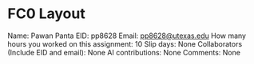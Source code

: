 # FC0 Layout

Name:  Pawan Panta
EID:  pp8628
Email:  pp8628@utexas.edu
How many hours you worked on this assignment:  10
Slip days:  None
Collaborators (Include EID and email):  None
AI contributions:  None
Comments:  None
